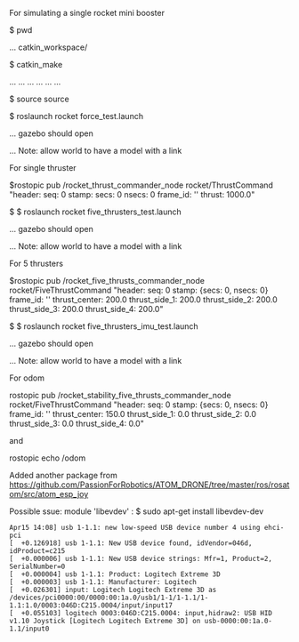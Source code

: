  For simulating a single rocket mini booster

$ pwd

... catkin_workspace/

$ catkin_make

... ...
... ...
... ...

$ source source

$ roslaunch rocket force_test.launch

... gazebo should open 

... Note: allow world to have a model with a link


For single thruster

$rostopic pub  /rocket_thrust_commander_node rocket/ThrustCommand "header:
  seq: 0
  stamp:
    secs: 0
    nsecs: 0
  frame_id: ''
thrust: 1000.0"


$ $ roslaunch rocket five_thrusters_test.launch 


... gazebo should open 

... Note: allow world to have a model with a link


For 5 thrusters 

$rostopic pub /rocket_five_thrusts_commander_node rocket/FiveThrustCommand "header:
  seq: 0
  stamp: {secs: 0, nsecs: 0}
  frame_id: ''
thrust_center: 200.0
thrust_side_1: 200.0
thrust_side_2: 200.0
thrust_side_3: 200.0
thrust_side_4: 200.0"


$ $ roslaunch rocket five_thrusters_imu_test.launch 

... gazebo should open 

... Note: allow world to have a model with a link


For odom

rostopic pub /rocket_stability_five_thrusts_commander_node rocket/FiveThrustCommand "header:
  seq: 0
  stamp: {secs: 0, nsecs: 0}
  frame_id: ''
thrust_center: 150.0
thrust_side_1: 0.0
thrust_side_2: 0.0
thrust_side_3: 0.0
thrust_side_4: 0.0" 

and 

rostopic echo /odom


Added another package from https://github.com/PassionForRobotics/ATOM_DRONE/tree/master/ros/rosatom/src/atom_esp_joy

Possible ssue: module 'libevdev' : $ sudo apt-get install libevdev-dev

```
Apr15 14:08] usb 1-1.1: new low-speed USB device number 4 using ehci-pci
[  +0.126918] usb 1-1.1: New USB device found, idVendor=046d, idProduct=c215
[  +0.000006] usb 1-1.1: New USB device strings: Mfr=1, Product=2, SerialNumber=0
[  +0.000004] usb 1-1.1: Product: Logitech Extreme 3D
[  +0.000003] usb 1-1.1: Manufacturer: Logitech
[  +0.026301] input: Logitech Logitech Extreme 3D as /devices/pci0000:00/0000:00:1a.0/usb1/1-1/1-1.1/1-1.1:1.0/0003:046D:C215.0004/input/input17
[  +0.055103] logitech 0003:046D:C215.0004: input,hidraw2: USB HID v1.10 Joystick [Logitech Logitech Extreme 3D] on usb-0000:00:1a.0-1.1/input0
```

